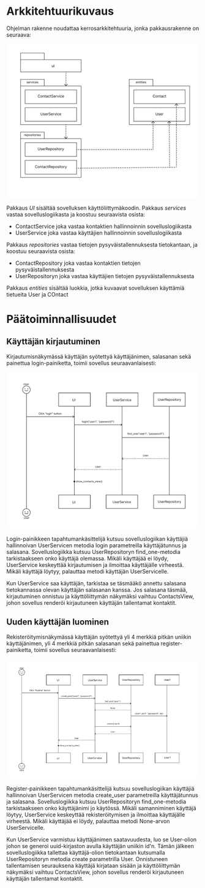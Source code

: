 # Arkkitehtuurikuvaus

Ohjelman rakenne noudattaa kerrosarkkitehtuuria, jonka pakkausrakenne on seuraava:

![Arkkitehtuuri](./image/arkkitehtuuri.png)

Pakkaus _UI_ sisältää sovelluksen käyttöliittymäkoodin.
Pakkaus _services_ vastaa sovelluslogiikasta ja koostuu seuraavista osista:

- ContactService joka vastaa kontaktien hallinnoinnin sovelluslogiikasta
- UserService joka vastaa käyttäjien hallinnoinnin sovelluslogiikasta

Pakkaus _repositories_ vastaa tietojen pysyväistallennuksesta tietokantaan, ja koostuu seuraavista osista:

- ContactRepository joka vastaa kontaktien tietojen pysyväistallennuksesta
- UserRepositoryn joka vastaa käyttäjien tietojen pysyväistallennuksesta

Pakkaus _entities_ sisältää luokkia, jotka kuvaavat sovelluksen käyttämiä tietueita User ja COntact

# Päätoiminnallisuudet

## Käyttäjän kirjautuminen

Kirjautumisnäkymässä käyttäjän syötettyä käyttäjänimen, salasanan sekä painettua login-painiketta, toimii sovellus seuraavanlaisesti:

![Login](./image/login-sekvenssikaavio.png)

Login-painikkeen tapahtumankäsittelijä kutsuu sovelluslogiikan käyttäjiä hallinnoivan UserServicen metodia login parametreilla käyttäjätunnus ja salasana. Sovelluslogiikka kutsuu UserRepositoryn find_one-metodia tarkistaakseen onko käyttäjä olemassa. Mikäli käyttäjää ei löydy, UserService keskeyttää kirjautumisen ja ilmoittaa käyttäjälle virheestä. Mikäli käyttäjä löytyy, palauttaa metodi käyttäjän UserServicelle.

Kun UserService saa käyttäjän, tarkistaa se täsmääkö annettu salasana tietokannassa olevan käyttäjän salasanan kanssa. Jos salasana täsmää, kirjautuminen onnistuu ja käyttöliittymän näkymäksi vaihtuu ContactsView, johon sovellus renderöi kirjautuneen käyttäjän tallentamat kontaktit.

## Uuden käyttäjän luominen

Rekisteröitymisnäkymässä käyttäjän syötettyä yli 4 merkkiä pitkän uniikin käyttäjänimen, yli 4 merkkiä pitkän salasanan sekä painettua register-painiketta, toimii sovellus seuraavanlaisesti:

![Register](./image/reg-sekvenssikaavio.png)

Register-painikkeen tapahtumankäsittelijä kutsuu sovelluslogiikan käyttäjiä hallinnoivan UserServicen metodia create_user parametreilla käyttäjätunnus ja salasana. Sovelluslogiikka kutsuu UserRepositoryn find_one-metodia tarkistaakseen onko käyttäjänimi jo käytössä. Mikäli samanniminen käyttäjä löytyy, UserService keskeyttää rekisteröitymisen ja ilmoittaa käyttäjälle virheestä. Mikäli käyttäjää ei löydy, palauttaa metodi None-arvon UserServicelle.

Kun UserService varmistuu käyttäjänimen saatavuudesta, luo se User-olion johon se generoi uuid-kirjaston avulla käyttäjän uniikin id'n. Tämän jälkeen sovelluslogiikka tallettaa käyttäjä-olion tietokantaan kutsumalla UserRepositoryn metodia create parametrilla User. Onnistuneen tallentamisen seurauksena käyttäjä kirjataan sisään ja käyttöliittymän näkymäksi vaihtuu ContactsView, johon sovellus renderöi kirjautuneen käyttäjän tallentamat kontaktit.
